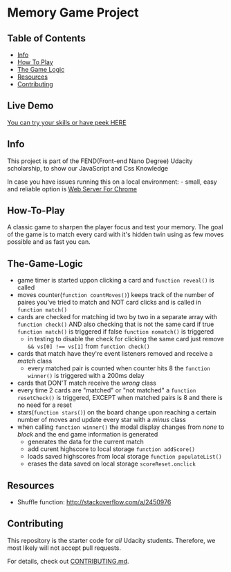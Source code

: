 # Memory Game Project

## Table of Contents
* [Info](#info)
* [How To Play](#how-to-play)
* [The Game Logic](#the-game-logic)
* [Resources](#resources)
* [Contributing](#contributing)


## Live Demo
[You can try your skills or have peek HERE](https://gabrielcmoraru.github.io/memory-game/ "Concentration")



## Info
This project is part of the FEND(Front-end Nano Degree) Udacity scholarship, to show our JavaScript and Css Knowledge

In case you have issues running this on a local environment:
	- small, easy and reliable option is [Web Server For Chrome](https://chrome.google.com/webstore/detail/web-server-for-chrome/ofhbbkphhbklhfoeikjpcbhemlocgigb?hl=en "Web Server for Chrome")


## How-To-Play
A classic game to sharpen the player focus and test your memory.
The goal of the game is to match every card with it's hidden twin using as few moves possible and as fast you can.


## The-Game-Logic
- game timer is started uppon clicking a card and `function reveal()` is called
- moves counter(`function countMoves()`) keeps track of the number of paires you've tried to match and NOT card clicks and is called in `function match()`
- cards are checked for matching id two by two in a separate array with `function check()` AND also checking that is not the same card if true `function match()` is triggered if false `function nomatch()` is triggered
  * in testing to disable the check for clicking the same card just remove `&& vs[0] !== vs[1]` from `function check()`
- cards that match have they're event listeners removed and receive a *match* class
  * every matched pair is counted when counter hits 8 the `function winner()` is triggered with a 200ms delay
- cards that DON'T match receive the *wrong* class
- every time 2 cards are "matched" or "not matched" a `function resetCheck()` is triggered, EXCEPT when matched pairs is 8 and there is no need for a reset
- stars(`function stars()`) on the board change upon reaching a certain number of moves and update every star with a *minus* class
- when calling `function winner()` the modal display changes from *none* to *block* and the end game information is generated
  * generates the data for the current match
  * add curent highscore to local storage `function addScore()`
  * loads saved highscores from local storage `function populateList()`
  * erases the data saved on local storage `scoreReset.onclick`


## Resources
- Shuffle function: http://stackoverflow.com/a/2450976



## Contributing

This repository is the starter code for _all_ Udacity students. Therefore, we most likely will not accept pull requests.

For details, check out [CONTRIBUTING.md](CONTRIBUTING.md).
